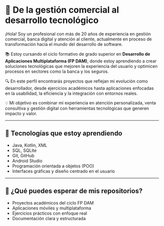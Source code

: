 # 💼 De la gestión comercial al desarrollo tecnológico

¡Hola! Soy un profesional con más de 20 años de experiencia en gestión comercial, banca digital y atención al cliente, actualmente en proceso de transformación hacia el mundo del desarrollo de software.

📚 Estoy cursando el ciclo formativo de grado superior en **Desarrollo de Aplicaciones Multiplataforma (FP DAM)**, donde estoy aprendiendo a crear soluciones tecnológicas que mejoren la experiencia del usuario y optimicen procesos en sectores como la banca y los seguros.

🔍 En este perfil encontrarás proyectos que reflejan mi evolución como desarrollador, desde ejercicios académicos hasta aplicaciones enfocadas en la usabilidad, la eficiencia y la integración con entornos reales.

💡 Mi objetivo es combinar mi experiencia en atención personalizada, venta consultiva y gestión digital con herramientas tecnológicas que generen impacto y valor.

---

## 🚀 Tecnologías que estoy aprendiendo

- Java, Kotlin, XML
- SQL, SQLite
- Git, GitHub
- Android Studio
- Programación orientada a objetos (POO)
- Interfaces gráficas y diseño centrado en el usuario

---

## 📌 ¿Qué puedes esperar de mis repositorios?

- Proyectos académicos del ciclo FP DAM
- Aplicaciones móviles y multiplataforma
- Ejercicios prácticos con enfoque real
- Documentación clara y estructurada

